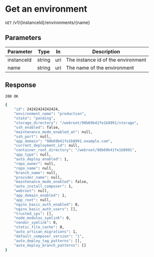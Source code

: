 
# Get an environment

`GET` /v1/{instanceId}/environments/{name}

## Parameters
Parameter     |  Type | In    | Description     
------------- | ------|------ |------------------
instanceId    |  string | uri  | The instance id of the environment
name          |  string | uri | The name of the environment


## Response

`200 OK`

```bash
{
    "id": 24242424242424,
    "environment_name": "production",
    "state": "pending",
    "storage_directory": "/webroot/98b69b41fe1b8991/storage",
    "ssh_enabled": false,
    "maintenance_mode_enabled_at": null,
    "ssh_port": null,
    "app_domain": "98b69b41fe1b8991.example.com",
    "current_deployment_id": null,
    "container_root_directory": "/webroot/98b69b41fe1b8991",
    "app_type": null,
    "auto_deploy_enabled": 1,
    "repo_owner": null,
    "repo_name": null,
    "branch_name": null,
    "provider_name": null,
    "maintenance_mode_enabled": false,
    "auto_install_composer": 1,
    "webroot": null,
    "app_domain_enabled": 1,
    "app_root": null,
    "nginx_basic_auth_enabled": 0,
    "nginx_basic_auth_users": [],
    "trusted_ips": [],
    "node_modules_symlink": 0,
    "vendor_symlink": 0,
    "static_file_cache": 0,
    "auto_artisan_migrations": 1,
    "default_composer_version": "1",
    "auto_deploy_tag_patterns": [],
    "auto_deploy_branch_patterns": []
}
```

